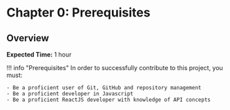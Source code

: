 # Chapter 0: Prerequisites

## Overview

**Expected Time:** 1 hour 

!!! info "Prerequisites"
    In order to successfully contribute to this project, you must:

    - Be a proficient user of Git, GitHub and repository management
    - Be a proficient developer in Javascript
    - Be a proficient ReactJS developer with knowledge of API concepts